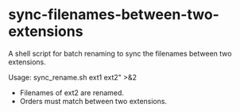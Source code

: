 sync-filenames-between-two-extensions
=====================================

A shell script for batch renaming to sync the filenames between two extensions.

Usage: sync_rename.sh ext1 ext2" >&2

* Filenames of ext2 are renamed.
* Orders must match between two extensions.
